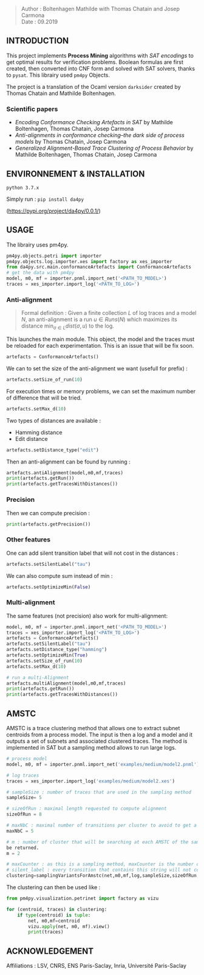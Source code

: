 >Author : Boltenhagen Mathilde with Thomas Chatain and Josep Carmona<br>
>Date : 09.2019<br>
    
## INTRODUCTION 

This project implements **Process Mining** algorithms with  _SAT encodings_ to get optimal results for verification problems.
Boolean formulas are first created, then converted into CNF form and solved with SAT solvers, thanks to  `pysat`.
This librairy used `pm4py` Objects. 

The project is a translation of the Ocaml version `darksider` created by Thomas Chatain and Mathilde Boltenhagen. 

### Scientific papers

- _Encoding Conformance Checking Artefacts in SAT_ by Mathilde Boltenhagen, Thomas Chatain, Josep Carmona <br>
- _Anti-alignments in conformance checking–the dark side of process models_ by Thomas Chatain, Josep Carmona
- _Generalized Alignment-Based Trace Clustering of Process Behavior_ by Mathilde Boltenhagen, Thomas Chatain, Josep Carmona
 
## ENVIRONNEMENT & INSTALLATION

 `python 3.7.x `
 
 Simply run : 
 `pip install da4py`
 
 (https://pypi.org/project/da4py/0.0.1/)

 
## USAGE

The librairy uses pm4py. 

```python
pm4py.objects.petri import importer
pm4py.objects.log.importer.xes import factory as xes_importer
from da4py.src.main.conformanceArtefacts import ConformanceArtefacts  
# get the data with pm4py 
model, m0, mf = importer.pnml.import_net('<PATH_TO_MODEL>')
traces = xes_importer.import_log('<PATH_TO_LOG>')
```
### Anti-alignment
> Formal definition : 
> Given a finite collection $L$ of log traces and a model $N$, an anti-alignment is a run $u \in Runs(N)$ which maximizes its distance $\min_{\sigma \in L} dist(\sigma,u)$ to the log. 



This launches the main module. This object, the model and the traces must be reloaded for each experimentation. This is an issue that will be fix soon. 
```python
artefacts = ConformanceArtefacts()
```
We can to set the size of the anti-alignment we want (usefull for prefix) : 
```python
artefacts.setSize_of_run(10)
```
For execution times or memory problems, we can set the maximum number of difference that will be tried. 
```python
artefacts.setMax_d(10)
```

Two types of distances are available : 
- Hamming distance
- Edit distance

```python
artefacts.setDistance_type("edit")
```
Then an anti-alignment can be found by running : 
```python
artefacts.antiAlignment(model,m0,mf,traces)
print(artefacts.getRun())
print(artefacts.getTracesWithDistances())
```

### Precision 
Then we can compute precision :
```python
print(artefacts.getPrecision())
```

### Other features 

One can add silent transition label that will not cost in the distances :
```python
artefacts.setSilentLabel("tau")
```

We can also compute sum instead of min :
```python
artefacts.setOptimizeMin(False)
```

### Multi-alignment
The same features (not precision) also work for multi-alignment: 
```python
model, m0, mf = importer.pnml.import_net('<PATH_TO_MODEL>')
traces = xes_importer.import_log('<PATH_TO_LOG>')
artefacts = ConformanceArtefacts()
artefacts.setSilentLabel("tau")
artefacts.setDistance_type("hamming")
artefacts.setOptimizeMin(True)
artefacts.setSize_of_run(10)
artefacts.setMax_d(10)

# run a multi-Alignment
artefacts.multiAlignment(model,m0,mf,traces)
print(artefacts.getRun())
print(artefacts.getTracesWithDistances())
```

## AMSTC 

AMSTC is a trace clustering method that allows one to extract subnet centroids from a process model. The input is then 
a log and a model and it outputs a set of subnets and associated clustered traces. The method is implemented in SAT but a sampling method allows to run large logs.
```python
# process model
model, m0, mf = importer.pnml.import_net('examples/medium/model2.pnml')

# log traces
traces = xes_importer.import_log('examples/medium/model2.xes')

# sampleSize : number of traces that are used in the sampling method
sampleSize= 5 

# sizeOfRun : maximal length requested to compute alignment 
sizeOfRun = 8

# maxNbC : maximal number of transitions per cluster to avoid to get a unique centroid
maxNbC = 5

# m : number of cluster that will be searching at each AMSTC of the sampling method. Understand that more than m cluster can 
be returned. 
m = 2

# maxCounter : as this is a sampling method, maxCounter is the number of fails of AMSTC before the sampling method stops
# silent_label : every transition that contains this string will not cost in alignment
clustering=samplingVariantsForAmstc(net,m0,mf,log,sampleSize,sizeOfRun,maxD,maxNbC,m,maxCounter=1,silent_label="tau")
```

The clustering can then be used like : 
```python
from pm4py.visualization.petrinet import factory as vizu

for (centroid, traces) in clustering:
    if type(centroid) is tuple:
        net, m0,mf=centroid
        vizu.apply(net, m0, mf).view()
        print(traces)
```



## ACKNOWLEDGEMENT 

Affiliations : LSV, CNRS, ENS Paris-Saclay, Inria, Université Paris-Saclay
